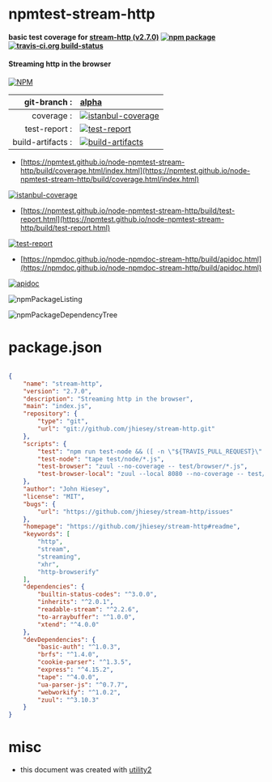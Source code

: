 # npmtest-stream-http

#### basic test coverage for  [stream-http (v2.7.0)](https://github.com/jhiesey/stream-http#readme)  [![npm package](https://img.shields.io/npm/v/npmtest-stream-http.svg?style=flat-square)](https://www.npmjs.org/package/npmtest-stream-http) [![travis-ci.org build-status](https://api.travis-ci.org/npmtest/node-npmtest-stream-http.svg)](https://travis-ci.org/npmtest/node-npmtest-stream-http)

#### Streaming http in the browser

[![NPM](https://nodei.co/npm/stream-http.png?downloads=true&downloadRank=true&stars=true)](https://www.npmjs.com/package/stream-http)

| git-branch : | [alpha](https://github.com/npmtest/node-npmtest-stream-http/tree/alpha)|
|--:|:--|
| coverage : | [![istanbul-coverage](https://npmtest.github.io/node-npmtest-stream-http/build/coverage.badge.svg)](https://npmtest.github.io/node-npmtest-stream-http/build/coverage.html/index.html)|
| test-report : | [![test-report](https://npmtest.github.io/node-npmtest-stream-http/build/test-report.badge.svg)](https://npmtest.github.io/node-npmtest-stream-http/build/test-report.html)|
| build-artifacts : | [![build-artifacts](https://npmtest.github.io/node-npmtest-stream-http/glyphicons_144_folder_open.png)](https://github.com/npmtest/node-npmtest-stream-http/tree/gh-pages/build)|

- [https://npmtest.github.io/node-npmtest-stream-http/build/coverage.html/index.html](https://npmtest.github.io/node-npmtest-stream-http/build/coverage.html/index.html)

[![istanbul-coverage](https://npmtest.github.io/node-npmtest-stream-http/build/screenCapture.buildCi.browser.%252Ftmp%252Fbuild%252Fcoverage.lib.html.png)](https://npmtest.github.io/node-npmtest-stream-http/build/coverage.html/index.html)

- [https://npmtest.github.io/node-npmtest-stream-http/build/test-report.html](https://npmtest.github.io/node-npmtest-stream-http/build/test-report.html)

[![test-report](https://npmtest.github.io/node-npmtest-stream-http/build/screenCapture.buildCi.browser.%252Ftmp%252Fbuild%252Ftest-report.html.png)](https://npmtest.github.io/node-npmtest-stream-http/build/test-report.html)

- [https://npmdoc.github.io/node-npmdoc-stream-http/build/apidoc.html](https://npmdoc.github.io/node-npmdoc-stream-http/build/apidoc.html)

[![apidoc](https://npmdoc.github.io/node-npmdoc-stream-http/build/screenCapture.buildCi.browser.%252Ftmp%252Fbuild%252Fapidoc.html.png)](https://npmdoc.github.io/node-npmdoc-stream-http/build/apidoc.html)

![npmPackageListing](https://npmtest.github.io/node-npmtest-stream-http/build/screenCapture.npmPackageListing.svg)

![npmPackageDependencyTree](https://npmtest.github.io/node-npmtest-stream-http/build/screenCapture.npmPackageDependencyTree.svg)



# package.json

```json

{
    "name": "stream-http",
    "version": "2.7.0",
    "description": "Streaming http in the browser",
    "main": "index.js",
    "repository": {
        "type": "git",
        "url": "git://github.com/jhiesey/stream-http.git"
    },
    "scripts": {
        "test": "npm run test-node && ([ -n \"${TRAVIS_PULL_REQUEST}\" -a \"${TRAVIS_PULL_REQUEST}\" != 'false' ] || npm run test-browser)",
        "test-node": "tape test/node/*.js",
        "test-browser": "zuul --no-coverage -- test/browser/*.js",
        "test-browser-local": "zuul --local 8080 --no-coverage -- test/browser/*.js"
    },
    "author": "John Hiesey",
    "license": "MIT",
    "bugs": {
        "url": "https://github.com/jhiesey/stream-http/issues"
    },
    "homepage": "https://github.com/jhiesey/stream-http#readme",
    "keywords": [
        "http",
        "stream",
        "streaming",
        "xhr",
        "http-browserify"
    ],
    "dependencies": {
        "builtin-status-codes": "^3.0.0",
        "inherits": "^2.0.1",
        "readable-stream": "^2.2.6",
        "to-arraybuffer": "^1.0.0",
        "xtend": "^4.0.0"
    },
    "devDependencies": {
        "basic-auth": "^1.0.3",
        "brfs": "^1.4.0",
        "cookie-parser": "^1.3.5",
        "express": "^4.15.2",
        "tape": "^4.0.0",
        "ua-parser-js": "^0.7.7",
        "webworkify": "^1.0.2",
        "zuul": "^3.10.3"
    }
}
```



# misc
- this document was created with [utility2](https://github.com/kaizhu256/node-utility2)
